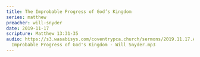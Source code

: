 ```yaml
---
title: The Improbable Progress of God’s Kingdom
series: matthew
preacher: will-snyder
date: 2019-11-17
scripture: Matthew 13:31-35
audio: https://s3.wasabisys.com/coventrypca.church/sermons/2019.11.17.A The
  Improbable Progress of God's Kingdom - Will Snyder.mp3
---
```

